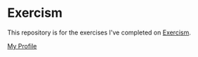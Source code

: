 # Exercism

This repository is for the exercises I've completed on [Exercism][].

[My Profile][]

[exercism]: http://exercism.io/
[my profile]: https://exercism.org/profiles/KyLienq